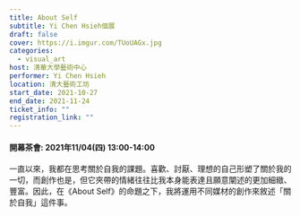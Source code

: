 ```yaml
---
title: About Self
subtitle: Yi Chen Hsieh個展
draft: false
cover: https://i.imgur.com/TUoUAGx.jpg
categories:
  - visual_art
host: 清華大學藝術中心
performer: Yi Chen Hsieh
location: 清大藝術工坊
start_date: 2021-10-27
end_date: 2021-11-24
ticket_info: ""
registration_link: ""
---
```


#### 開幕茶會: 2021年11/04(四) 13:00-14:00

一直以來，我都在思考關於自我的課題。喜歡、討厭、理想的自己形塑了關於我的一切，而創作也是，但它夾帶的情緒往往比我本身能表達且願意闡述的更加細緻、豐富。因此，在《About Self》的命題之下，我將運用不同媒材的創作來敘述「關於自我」這件事。
